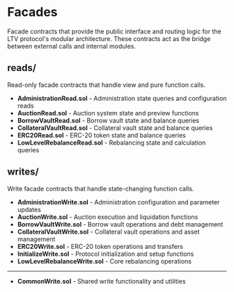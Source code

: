 # Facades

Facade contracts that provide the public interface and routing logic for the LTV protocol's modular architecture. These contracts act as the bridge between external calls and internal modules. 

## reads/

Read-only facade contracts that handle view and pure function calls.

- **AdministrationRead.sol** - Administration state queries and configuration reads
- **AuctionRead.sol** - Auction system state and preview functions
- **BorrowVaultRead.sol** - Borrow vault state and balance queries
- **CollateralVaultRead.sol** - Collateral vault state and balance queries
- **ERC20Read.sol** - ERC-20 token state and balance queries
- **LowLevelRebalanceRead.sol** - Rebalancing state and calculation queries

## writes/

Write facade contracts that handle state-changing function calls.

- **AdministrationWrite.sol** - Administration configuration and parameter updates
- **AuctionWrite.sol** - Auction execution and liquidation functions
- **BorrowVaultWrite.sol** - Borrow vault operations and debt management
- **CollateralVaultWrite.sol** - Collateral vault operations and asset management
- **ERC20Write.sol** - ERC-20 token operations and transfers
- **InitializeWrite.sol** - Protocol initialization and setup functions
- **LowLevelRebalanceWrite.sol** - Core rebalancing operations
---
- **CommonWrite.sol** - Shared write functionality and utilities